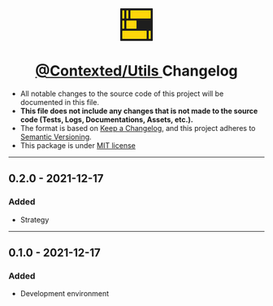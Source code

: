 <div align="center">
    <img alt="Contexted Logo" width="64" src="https://raw.githubusercontent.com/contexted-js/brand/master/dark/main-fill.svg">
    <h1>
        <a href="https://github.com/contexted-js/utils">
            @Contexted/Utils
        </a>
        <span>Changelog</span>
    </h1>
</div>

-   All notable changes to the source code of this project will be documented in this file.
-   **This file does not include any changes that is not made to the source code (Tests, Logs, Documentations, Assets, etc.).**
-   The format is based on [Keep a Changelog](https://keepachangelog.com/en/1.0.0/),
    and this project adheres to [Semantic Versioning](https://semver.org/spec/v2.0.0.html).
-   This package is under [MIT license](https://en.wikipedia.org/wiki/MIT_License)

---

## **0.2.0** - 2021-12-17

### Added

-   Strategy

---

## **0.1.0** - 2021-12-17

### Added

-   Development environment
